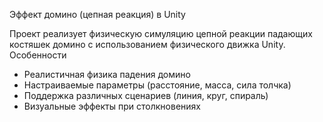 Эффект домино (цепная реакция) в Unity

Проект реализует физическую симуляцию цепной реакции падающих костяшек домино с использованием физического движка Unity.
Особенности
- Реалистичная физика падения домино
- Настраиваемые параметры (расстояние, масса, сила толчка)
- Поддержка различных сценариев (линия, круг, спираль)
- Визуальные эффекты при столкновениях
